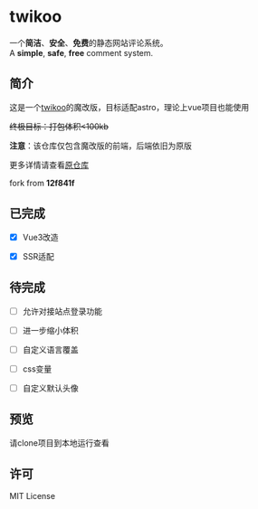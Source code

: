 # twikoo

一个**简洁**、**安全**、**免费**的静态网站评论系统。<br>
A **simple**, **safe**, **free** comment system.  



## 简介

这是一个[twikoo](https://github.com/twikoojs/twikoo)的魔改版，目标适配astro，理论上vue项目也能使用

~~终极目标：打包体积<100kb~~

**注意**：该仓库仅包含魔改版的前端，后端依旧为原版

更多详情请查看[原仓库](https://github.com/twikoojs/twikoo)

fork from **12f841f**

## 已完成

- [x] Vue3改造
- [x] SSR适配



## 待完成

- [ ] 允许对接站点登录功能
- [ ] 进一步缩小体积
- [ ] 自定义语言覆盖
- [ ] css变量
- [ ] 自定义默认头像



## 预览

请clone项目到本地运行查看



## 许可

MIT License